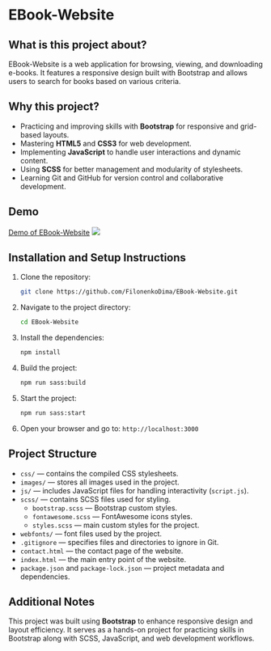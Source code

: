 # EBook-Website

## What is this project about?

EBook-Website is a web application for browsing, viewing, and downloading e-books. It features a responsive design built with Bootstrap and allows users to search for books based on various criteria.

## Why this project?

- Practicing and improving skills with **Bootstrap** for responsive and grid-based layouts.
- Mastering **HTML5** and **CSS3** for web development.
- Implementing **JavaScript** to handle user interactions and dynamic content.
- Using **SCSS** for better management and modularity of stylesheets.
- Learning Git and GitHub for version control and collaborative development.

## Demo

[Demo of EBook-Website](https://e-book-website-jet.vercel.app/)
![](/demo.gif)

## Installation and Setup Instructions

1. Clone the repository:
   ```bash
   git clone https://github.com/FilonenkoDima/EBook-Website.git
   ```
2. Navigate to the project directory:
   ```bash
   cd EBook-Website
   ```
3. Install the dependencies:
   ```bash
   npm install
   ```
4. Build the project:
   ```bash
   npm run sass:build
   ```
5. Start the project:
   ```bash
   npm run sass:start
   ```
6. Open your browser and go to: `http://localhost:3000`

## Project Structure

- `css/` — contains the compiled CSS stylesheets.
- `images/` — stores all images used in the project.
- `js/` — includes JavaScript files for handling interactivity (`script.js`).
- `scss/` — contains SCSS files used for styling.
  - `bootstrap.scss` — Bootstrap custom styles.
  - `fontawesome.scss` — FontAwesome icons styles.
  - `styles.scss` — main custom styles for the project.
- `webfonts/` — font files used by the project.
- `.gitignore` — specifies files and directories to ignore in Git.
- `contact.html` — the contact page of the website.
- `index.html` — the main entry point of the website.
- `package.json` and `package-lock.json` — project metadata and dependencies.

## Additional Notes

This project was built using **Bootstrap** to enhance responsive design and layout efficiency. It serves as a hands-on project for practicing skills in Bootstrap along with SCSS, JavaScript, and web development workflows.
